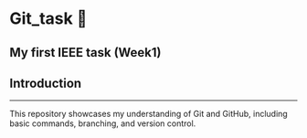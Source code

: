 # Git_task 🚀
My first IEEE task (Week1)
----
## Introduction
----
This repository showcases my understanding of Git and GitHub, including basic commands, branching, and version control.

